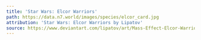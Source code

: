 ```yaml
---
title: 'Star Wars: Elcor Warriors'
path: https://data.n7.world/images/species/elcor_card.jpg
attribution: 'Star Wars: Elcor Warriors by Lipatov'
source: https://www.deviantart.com/lipatov/art/Mass-Effect-Elcor-Warriors-302940900
---
```

